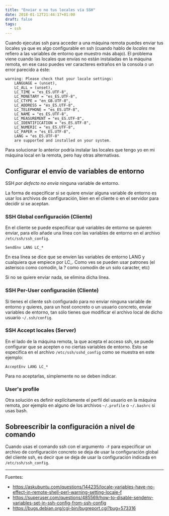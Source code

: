 ```yaml
---
title: "Enviar o no tus locales vía SSH"
date: 2018-01-12T21:44:17+01:00
draft: false
tags:
  - ssh
---
```


Cuando ejecutas ssh para acceder a una máquina remota puedes enviar tus locales ya que es algo configurable en ssh (cuando hablo de _locales_ me refiero a las variables de entorno que muestro más abajo). 
El problema viene cuando las locales que envías no están instaladas en la máquina remota, en ese caso puedes ver caracteres extraños en la consola o un error parecido a éste:


```
warning: Please check that your locale settings:
    LANGUAGE = (unset),
    LC_ALL = (unset),
    LC_TIME = "es_ES.UTF-8",
    LC_MONETARY = "es_ES.UTF-8",
    LC_CTYPE = "en_GB.UTF-8",
    LC_ADDRESS = "es_ES.UTF-8",
    LC_TELEPHONE = "es_ES.UTF-8",
    LC_NAME = "es_ES.UTF-8",
    LC_MEASUREMENT = "es_ES.UTF-8",
    LC_IDENTIFICATION = "es_ES.UTF-8",
    LC_NUMERIC = "es_ES.UTF-8",
    LC_PAPER = "es_ES.UTF-8",
    LANG = "es_ES.UTF-8"
    are supported and installed on your system.
```

Para solucionar lo anterior podría instalar las locales que tengo yo en mi máquina local en la remota, pero hay otras alternativas.



## Configurar el envío de variables de entorno

SSH *por defecto no envía* ninguna variable de entorno.

La forma de especificar si se quiere enviar alguna variable de entorno es usar los archivos de configuración, bien en el cliente o en el servidor para decidir si se aceptan.


### SSH Global configuración (Cliente)

En el cliente se puede especificar qué variables de entorno se quieren enviar, para ello añade una línea con las variables de entorno en el archivo `/etc/ssh/ssh_config`.

```
SendEnv LANG LC_*
```

En esa línea se dice que se envíen las variables de entorno LANG y cualquiera que empiece por LC_. 
Como ves se pueden usar patrones (el asterisco como comodín, la ? como comodín de un solo caracter, etc)

Si no se quiere enviar nada, se elimina dicha línea.

### SSH Per-User configuración (Cliente)

Si tienes el cliente ssh configurado para no enviar ninguna variable de entorno y quieres, para un host concreto o un usuario concreto, enviar variables de entorno, tan sólo tienes que modificar el archivo local de dicho usuario `~/.ssh/config`.


### SSH Accept locales (Server)

En el lado de la máquina remota, la que acepta el acceso ssh, se puede configurar que se acepten o no ciertas variables de entorno. Esto se especifica en el archivo `/etc/ssh/sshd_config` como se muestra en este ejemplo:

```
AcceptEnv LANG LC_*
```

Para no aceptarlas, simplemente no se deben indicar.

### User's profile

Otra solución es definir explícitamente el perfil del usuario en la máquina remota, por ejemplo en alguno de los archivos `~/.profile` o `~/.bashrc` si usas bash.


## Sobreescribir la configuración a nivel de comando

Cuando usas el comando ssh con el argumento `-F` para especificar un archivo de configuración concreto se deja de usar la configuración global del cliente ssh, es decir que se deja de usar la configuración indicada en `/etc/ssh/ssh_config`.


----

Fuentes: 

- https://askubuntu.com/questions/144235/locale-variables-have-no-effect-in-remote-shell-perl-warning-setting-locale-f
- https://superuser.com/questions/485569/how-to-disable-sendenv-variables-set-in-ssh-config-from-ssh-config
- https://bugs.debian.org/cgi-bin/bugreport.cgi?bug=573316